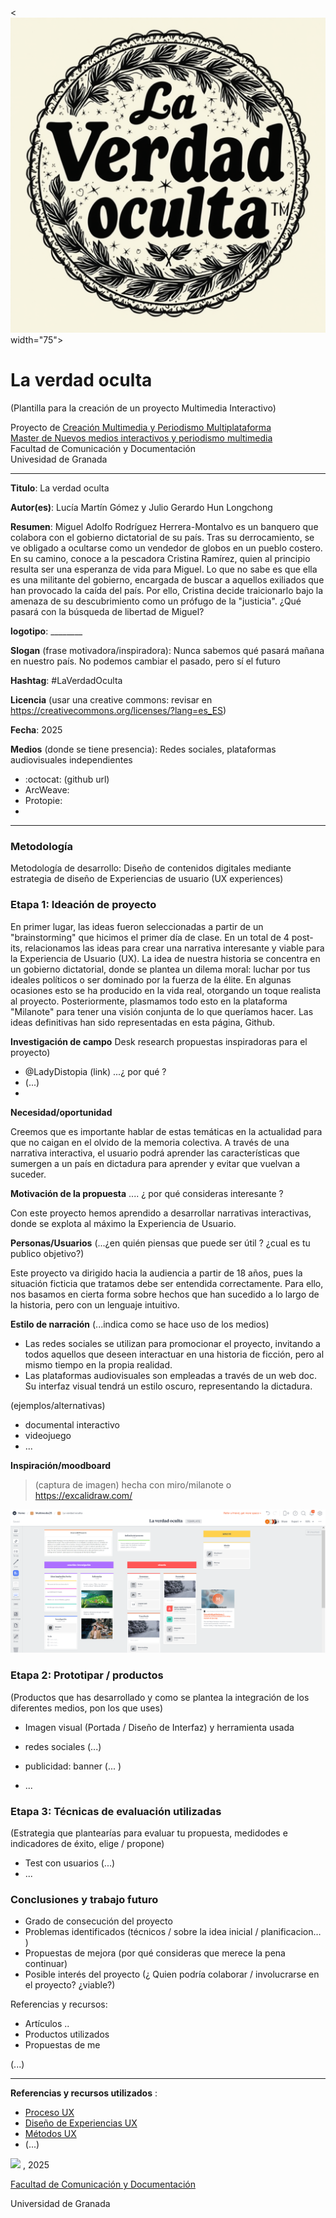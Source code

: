 <![img](Logo.png) width="75">
# La verdad oculta

(Plantilla para la creación de un proyecto Multimedia Interactivo)

Proyecto de [Creación Multimedia y Periodismo Multiplataforma](https://github.com/mgea/PeriodismoMultimedia) <br>
[Master de Nuevos medios interactivos y periodismo multimedia](https://masteres.ugr.es/newmedia-periodismo-multimedia/) <br>
Facultad de Comunicación y Documentación <br>
Univesidad de Granada  

----

**Titulo**: La verdad oculta

**Autor(es)**: Lucía Martín Gómez y Julio Gerardo Hun Longchong

**Resumen**: Miguel Adolfo Rodríguez Herrera-Montalvo es un banquero que colabora con el gobierno dictatorial de su país. Tras su derrocamiento, se ve obligado a ocultarse como un vendedor de globos en un pueblo costero. En su camino, conoce a la pescadora Cristina Ramírez, quien al principio resulta ser una esperanza de vida para Miguel. Lo que no sabe es que ella es una militante del gobierno, encargada de buscar a aquellos exiliados que han provocado la caída del país. Por ello, Cristina decide traicionarlo bajo la amenaza de su descubrimiento como un prófugo de la "justicia". ¿Qué pasará con la búsqueda de libertad de Miguel?

**logotipo**:  ________

**Slogan** (frase motivadora/inspiradora): Nunca sabemos qué pasará mañana en nuestro país. No podemos cambiar el pasado, pero sí el futuro

**Hashtag**: #LaVerdadOculta

**Licencia** (usar una creative commons: revisar en https://creativecommons.org/licenses/?lang=es_ES) 

**Fecha**: 2025

**Medios** (donde se tiene presencia): 
Redes sociales, plataformas audiovisuales independientes


* :octocat: (github url) 
* ArcWeave:
* Protopie:
*  



--- 

### Metodología

Metodología de desarrollo: Diseño de contenidos digitales mediante estrategia de diseño de Experiencias de usuario (UX experiences) 

### Etapa 1: Ideación de proyecto 

En primer lugar, las ideas fueron seleccionadas a partir de un "brainstorming" que hicimos el primer día de clase. En un total de 4 post-its, relacionamos las ideas para crear una narrativa interesante y viable para la Experiencia de Usuario (UX). La idea de nuestra historia se concentra en un gobierno dictatorial, donde se plantea un dilema moral: luchar por tus ideales políticos o ser dominado por la fuerza de la élite. En algunas ocasiones esto se ha producido en la vida real, otorgando un toque realista al proyecto.
Posteriormente, plasmamos todo esto en la plataforma "Milanote" para tener una visión conjunta de lo que queríamos hacer. Las ideas definitivas han sido representadas en esta página, Github.

**Investigación de campo**   Desk research propuestas inspiradoras para el proyecto) 

* @LadyDistopia (link) ...¿ por qué ?
* (...)
* 


**Necesidad/oportunidad** 

Creemos que es importante hablar de estas temáticas en la actualidad para que no caigan en el olvido de la memoria colectiva. A través de una narrativa interactiva, el usuario podrá aprender las características que sumergen a un país en dictadura para aprender y evitar que vuelvan a suceder.

**Motivación de la propuesta** .... ¿ por qué consideras interesante ? 

Con este proyecto hemos aprendido a desarrollar narrativas interactivas, donde se explota al máximo la Experiencia de Usuario.

**Personas/Usuarios**  (...¿en quién piensas que puede ser útil ? ¿cual es tu publico objetivo?) 

Este proyecto va dirigido hacia la audiencia a partir de 18 años, pues la situación ficticia que tratamos debe ser entendida correctamente. Para ello, nos basamos en cierta forma sobre hechos que han sucedido a lo largo de la historia, pero con un lenguaje intuitivo.

**Estilo de narración**  (...indica como se hace uso de los medios) 

* Las redes sociales se utilizan para promocionar el proyecto, invitando a todos aquellos que deseen interactuar en una historia de ficción, pero al mismo tiempo en la propia realidad.
* Las plataformas audiovisuales son empleadas a través de un web doc. Su interfaz visual tendrá un estilo oscuro, representando la dictadura.


(ejemplos/alternativas) 
* documental interactivo 
* videojuego 
* ... 


**Inspiración/moodboard**

> (captura de imagen) hecha con miro/milanote o https://excalidraw.com/

![img](Moodboard.png)

### Etapa 2: Prototipar / productos 

(Productos que has desarrollado y como se plantea la integración de los diferentes medios, pon los que uses) 

* Imagen visual (Portada / Diseño de Interfaz) y herramienta usada 

* redes sociales (...) 

* publicidad: banner (... ) 

* ...

### Etapa 3: Técnicas de evaluación utilizadas

(Estrategia que plantearías para evaluar tu propuesta, medidodes e indicadores de éxito, elige / propone) 

* Test con usuarios (...) 
* ... 





### Conclusiones y trabajo futuro


* Grado de consecución del proyecto 
* Problemas identificados  (técnicos / sobre la idea inicial / planificacion… ) 
* Propuestas de mejora (por qué consideras que merece la pena continuar)
* Posible interés del proyecto (¿ Quien podría  colaborar / involucrarse en el proyecto? ¿viable?)


Referencias y recursos: 

* Artículos ..  
* Productos utilizados  
* Propuestas de me

(...)






----

**Referencias y recursos utilizados** :

* [Proceso UX](https://uxmastery.com/resources/process/)
* [Diseño de Experiencias UX](http://www.nosolousabilidad.com/articulos/uxd.htm) 
* [Métodos UX](https://mgea.github.io/UX-DIU-Checklist/index.html) 
* (...) 



<img src="https://mirrors.creativecommons.org/presskit/buttons/88x31/png/by-nc-sa.png"  width="75" > , 2025

[Facultad de Comunicación y Documentación](http://fcd.ugr.es)

Universidad de Granada











